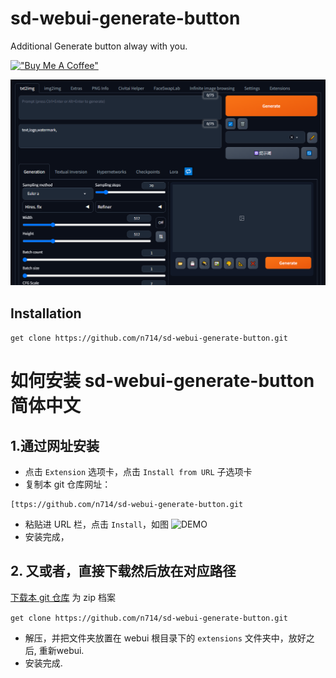 # sd-webui-generate-button

Additional Generate button alway with you.

[!["Buy Me A Coffee"](https://www.buymeacoffee.com/assets/img/custom_images/orange_img.png)](https://www.buymeacoffee.com/n714mc)

![DEMO](imgs/demo.png)


## Installation
``` get clone https://github.com/n714/sd-webui-generate-button.git ```

# 如何安装 sd-webui-generate-button 简体中文

  ## 1.通过网址安装
  
  - 点击 `Extension` 选项卡，点击 `Install from URL` 子选项卡
  - 复制本 git 仓库网址：

```
[ttps://github.com/n714/sd-webui-generate-button.git
```

 
  - 粘贴进 URL 栏，点击 `Install`，如图
 ![DEMO](imgs/git-install.png) 
  - 安装完成，  

  ## 2. 又或者，直接下载然后放在对应路径
  [下载本 git 仓库](https://github.com/n714/sd-webui-generate-button/archive/refs/heads/main.zip) 为 zip 档案

``` get clone https://github.com/n714/sd-webui-generate-button.git ```

  - 解压，并把文件夹放置在 webui 根目录下的 `extensions` 文件夹中，放好之后, 重新webui.
  - 安装完成.

